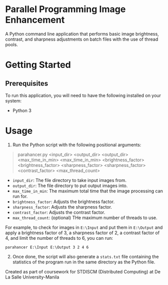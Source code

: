 # Parallel Programming Image Enhancement
A Python command line application that performs basic image brightness, contrast, and sharpness adjustments on batch files with the use of thread pools.

# Getting Started
## Prerequisites
To run this application, you will need to have the following installed on your system:
- Python 3

# Usage
1. Run the Python script with the following positional arguments:
> parahancer.py <input_dir> <output_dir> <output_dir> <max_time_in_min> <max_time_in_min> <brightness_factor> <brightness_factor> <sharpness_factor> <sharpness_factor> <contrast_factor> <max_thread_count>
  * `input_dir`: The file directory to take input images from.
  * `output_dir`: The file directory to put output images into.
  * `max_time_in_min`: The maximum total time that the image processing can run for.
  * `brightness_factor`: Adjusts the brightness factor.
  * `sharpness_factor`: Adjusts the sharpness factor.
  * `contrast_factor`: Adjusts the contrast factor.
  * `max_thread_count`: (optional) THe maximum number of threads to use.

For example, to check for images in `E:\Input` and put them in `E:\Output` and apply a brightness factor of 3, a sharpness factor of 2, a contrast factor of 4, and limit the number of threads to 6, you can run:

`parahancer E:\Input E:\Output 3 2 4 6`

2. Once done, the script will also generate a ``stats.txt`` file containing the statistics of the program run in the same directory as the Python file.

Created as part of coursework for STDISCM (Distributed Computing) at De La Salle University-Manila
